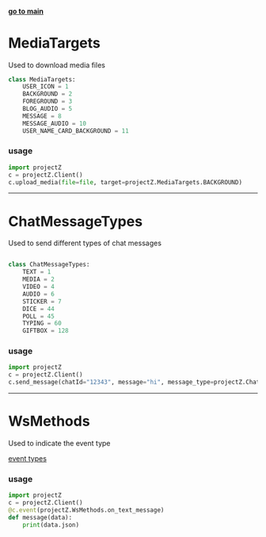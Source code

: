 <div>
	<h4>
	<a href="main.md">go to main </a>
	</h4>
</div>


# MediaTargets
Used to download media files

```python
class MediaTargets:
    USER_ICON = 1
    BACKGROUND = 2
    FOREGROUND = 3
    BLOG_AUDIO = 5
    MESSAGE = 8
    MESSAGE_AUDIO = 10
    USER_NAME_CARD_BACKGROUND = 11
```

### usage

```python
import projectZ
c = projectZ.Client()
c.upload_media(file=file, target=projectZ.MediaTargets.BACKGROUND)
```

---

# ChatMessageTypes
Used to send different types of chat messages

```python

class ChatMessageTypes:
    TEXT = 1
    MEDIA = 2
    VIDEO = 4
    AUDIO = 6
    STICKER = 7
    DICE = 44
    POLL = 45
    TYPING = 60
    GIFTBOX = 128
```


### usage

```python
import projectZ
c = projectZ.Client()
c.send_message(chatId="12343", message="hi", message_type=projectZ.ChatMessageTypes.TEXT)
```

---

# WsMethods
Used to indicate the event type

[event types](https://github.com/xXxCLOTIxXx/projectZ.py/blob/main/projectZ/objects/ws_types.py)




### usage

```python
import projectZ
c = projectZ.Client()
@c.event(projectZ.WsMethods.on_text_message)
def message(data):
    print(data.json)
```
